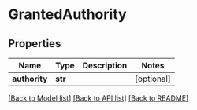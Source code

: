 # GrantedAuthority

## Properties
Name | Type | Description | Notes
------------ | ------------- | ------------- | -------------
**authority** | **str** |  | [optional] 

[[Back to Model list]](../README.md#documentation-for-models) [[Back to API list]](../README.md#documentation-for-api-endpoints) [[Back to README]](../README.md)

